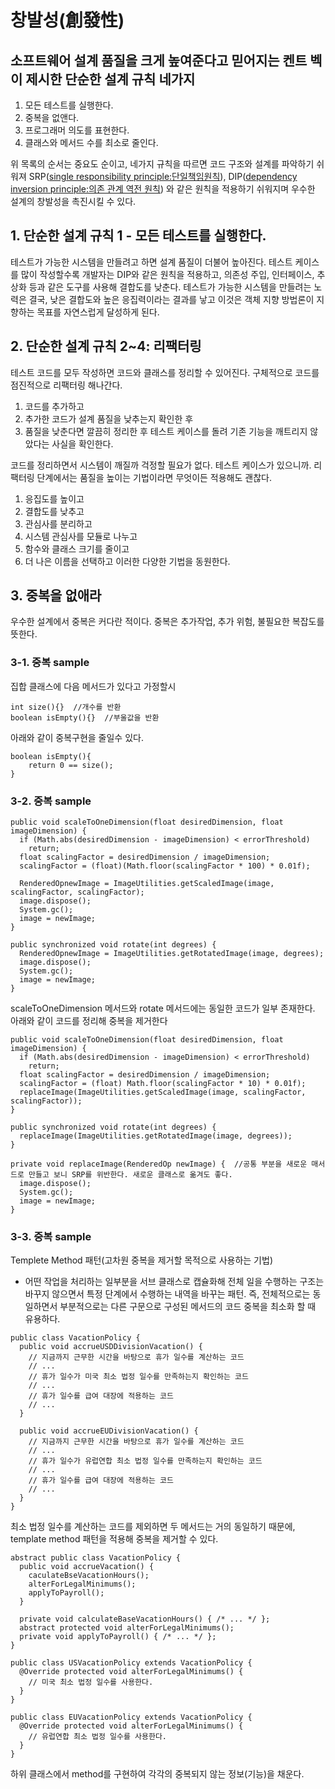 # 창발성(創發性)

## 소프트웨어 설계 품질을 크게 높여준다고 믿어지는 켄트 벡이 제시한 단순한 설계 규칙 네가지
1. 모든 테스트를 실행한다.
2. 중복을 없앤다.
3. 프로그래머 의도를 표현한다.
4. 클래스와 메서드 수를 최소로 줄인다.

위 목록의 순서는 중요도 순이고, 네가지 규칙을 따르면 코드 구조와 설계를 파악하기 쉬워져 SRP([single responsibility principle:단일책임원칙](https://ko.wikipedia.org/wiki/%EB%8B%A8%EC%9D%BC_%EC%B1%85%EC%9E%84_%EC%9B%90%EC%B9%99)), 
DIP([dependency inversion principle:의존 관계 역전 원칙](https://ko.wikipedia.org/wiki/%EC%9D%98%EC%A1%B4%EA%B4%80%EA%B3%84_%EC%97%AD%EC%A0%84_%EC%9B%90%EC%B9%99)) 와 같은 원칙을 적용하기 쉬워지며 우수한 설계의 창발성을 촉진시킬 수 있다.

## 1. 단순한 설계 규칙 1 - 모든 테스트를 실행한다.
테스트가 가능한 시스템을 만들려고 하면 설계 품질이 더불어 높아진다.
테스트 케이스를 많이 작성할수록 개발자는 DIP와 같은 원칙을 적용하고, 의존성 주입, 인터페이스, 추상화 등과 같은 도구를 사용해 결합도를 낮춘다.
테스트가 가능한 시스템을 만들려는 노력은 결국, 낮은 결합도와 높은 응집력이라는 결과를 낳고 이것은 객체 지향 방법론이 지향하는 목표를 자연스럽게 달성하게 된다.

## 2. 단순한 설계 규칙 2~4: 리팩터링
테스트 코드를 모두 작성하면 코드와 클래스를 정리할 수 있어진다.
구체적으로 코드를 점진적으로 리팩터링 해나간다.
1. 코드를 추가하고
2. 추가한 코드가 설계 품질을 낮추는지 확인한 후
3. 품질을 낮춘다면 깔끔히 정리한 후 테스트 케이스를 돌려 기존 기능을 깨트리지 않았다는 사실을 확인한다.

코드를 정리하면서 시스템이 깨질까 걱정할 필요가 없다. 테스트 케이스가 있으니까.
리팩터링 단계에서는 품질을 높이는 기법이라면 무엇이든 적용해도 괜찮다.
1. 응집도를 높이고
2. 결합도를 낮추고
3. 관심사를 분리하고
4. 시스템 관심사를 모듈로 나누고
5. 함수와 클래스 크기를 줄이고
6. 더 나은 이름을 선택하고
이러한 다양한 기법을 동원한다.

## 3. 중복을 없애라
우수한 설계에서 중복은 커다란 적이다. 중복은 추가작업, 추가 위험, 불필요한 복잡도를 뜻한다.
### 3-1. 중복 sample
집합 클래스에 다음 메서드가 있다고 가정할시
```
int size(){}  //개수를 반환
boolean isEmpty(){}  //부울값을 반환
```
아래와 같이 중복구현을 줄일수 있다.
```
boolean isEmpty(){
    return 0 == size();
}
```
### 3-2. 중복 sample
```
public void scaleToOneDimension(float desiredDimension, float imageDimension) {
  if (Math.abs(desiredDimension - imageDimension) < errorThreshold)
    return;
  float scalingFactor = desiredDimension / imageDimension;
  scalingFactor = (float)(Math.floor(scalingFactor * 100) * 0.01f);
  
  RenderedOpnewImage = ImageUtilities.getScaledImage(image, scalingFactor, scalingFactor);
  image.dispose();
  System.gc();
  image = newImage;
}

public synchronized void rotate(int degrees) {
  RenderedOpnewImage = ImageUtilities.getRotatedImage(image, degrees);
  image.dispose();
  System.gc();
  image = newImage;
}
```
scaleToOneDimension 메서드와 rotate 메서드에는 동일한 코드가 일부 존재한다. 아래와 같이 코드를 정리해 중복을 제거한다
```
public void scaleToOneDimension(float desiredDimension, float imageDimension) {
  if (Math.abs(desiredDimension - imageDimension) < errorThreshold)
    return;
  float scalingFactor = desiredDimension / imageDimension;
  scalingFactor = (float) Math.floor(scalingFactor * 10) * 0.01f);
  replaceImage(ImageUtilities.getScaledImage(image, scalingFactor, scalingFactor));
}

public synchronized void rotate(int degrees) {
  replaceImage(ImageUtilities.getRotatedImage(image, degrees));
}

private void replaceImage(RenderedOp newImage) {  //공통 부분을 새로운 매서드로 만들고 보니 SRP를 위반한다. 새로운 클래스로 옮겨도 좋다.
  image.dispose();
  System.gc();
  image = newImage;
}
```
### 3-3. 중복 sample
Templete Method 패턴(고차원 중복을 제거할 목적으로 사용하는 기법) 
 - 어떤 작업을 처리하는 일부분을 서브 클래스로 캡슐화해 전체 일을 수행하는 구조는 바꾸지 않으면서 특정 단계에서 수행하는 내역을 바꾸는 패턴. 즉, 전체적으로는 동일하면서 부분적으로는 다른 구문으로 구성된 메서드의 코드 중복을 최소화 할 때 유용하다.
```
public class VacationPolicy {
  public void accrueUSDDivisionVacation() {
    // 지금까지 근무한 시간을 바탕으로 휴가 일수를 계산하는 코드
    // ...
    // 휴가 일수가 미국 최소 법정 일수를 만족하는지 확인하는 코드
    // ...
    // 휴가 일수를 급여 대장에 적용하는 코드
    // ...
  }
  
  public void accrueEUDivisionVacation() {
    // 지금까지 근무한 시간을 바탕으로 휴가 일수를 계산하는 코드
    // ...
    // 휴가 일수가 유럽연합 최소 법정 일수를 만족하는지 확인하는 코드
    // ...
    // 휴가 일수를 급여 대장에 적용하는 코드
    // ...
  }
}
```
최소 법정 일수를 계산하는 코드를 제외하면 두 메서드는 거의 동일하기 때문에, template method 패턴을 적용해 중복을 제거할 수 있다.
```
abstract public class VacationPolicy {
  public void accrueVacation() {
    caculateBseVacationHours();
    alterForLegalMinimums();
    applyToPayroll();
  }
  
  private void calculateBaseVacationHours() { /* ... */ };
  abstract protected void alterForLegalMinimums();
  private void applyToPayroll() { /* ... */ };
}

public class USVacationPolicy extends VacationPolicy {
  @Override protected void alterForLegalMinimums() {
    // 미국 최소 법정 일수를 사용한다.
  }
}

public class EUVacationPolicy extends VacationPolicy {
  @Override protected void alterForLegalMinimums() {
    // 유럽연합 최소 법정 일수를 사용한다.
  }
}
```
하위 클래스에서 method를 구현하여 각각의 중복되지 않는 정보(기능)을 채운다.
